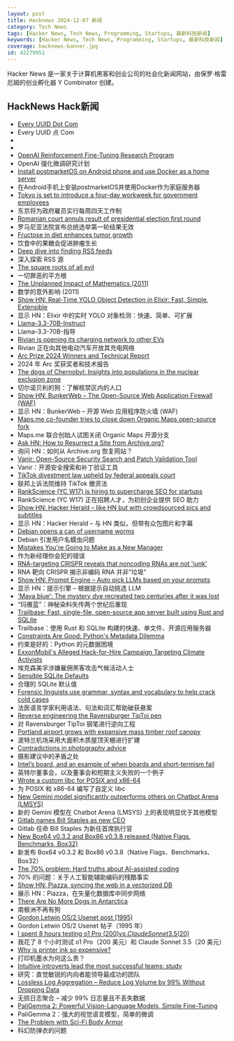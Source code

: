 ```yaml
---
layout: post
title: Hacknews 2024-12-07 新闻
category: Tech News
tags: [Hacker News, Tech News, Programming, Startups, 最新科技新闻]
keywords: [Hacker News, Tech News, Programming, Startups, 最新科技新闻]
coverage: hacknews-banner.jpg
id: 42279951
---
```


Hacker News 是一家关于计算机黑客和创业公司的社会化新闻网站，由保罗·格雷厄姆的创业孵化器 Y Combinator 创建。

## HackNews Hack新闻

- [Every UUID Dot Com](https://everyuuid.com/)
- Every UUID 点 Com
- [<dialog>: The Dialog Element](https://developer.mozilla.org/en-US/docs/Web/HTML/Element/dialog)
- <dialog>：对话框元素
- [OpenAI Reinforcement Fine-Tuning Research Program](https://openai.com/form/rft-research-program/)
- OpenAI 强化微调研究计划
- [Install postmarketOS on Android phone and use Docker as a home server](https://crackoverflow.com/docs/system_administration/containerization/install-docker-natively-on-android-phone-and-use-it-as-a-home-server/)
- 在Android手机上安装postmarketOS并使用Docker作为家庭服务器
- [Tokyo is set to introduce a four-day workweek for government employees](https://www.cnn.com/2024/12/06/asia/tokyo-government-4-day-workweek-intl-hnk/index.html)
- 东京将为政府雇员实行每周四天工作制
- [Romanian court annuls result of presidential election first round](https://www.bbc.com/news/articles/cn4x2epppego)
- 罗马尼亚法院宣布总统选举第一轮结果无效
- [Fructose in diet enhances tumor growth](https://source.washu.edu/2024/12/research-reveals-how-fructose-in-diet-enhances-tumor-growth/)
- 饮食中的果糖会促进肿瘤生长
- [Deep dive into finding RSS feeds](https://lighthouseapp.io/blog/deep-dive-finding-rss-feeds)
- 深入探索 RSS 源
- [The square roots of all evil](https://neilmadden.blog/2024/12/03/the-square-roots-of-all-evil/)
- 一切罪恶的平方根
- [The Unplanned Impact of Mathematics (2011)](https://www.nature.com/articles/475166a)
- 数学的意外影响 (2011)
- [Show HN: Real-Time YOLO Object Detection in Elixir: Fast, Simple, Extensible](https://github.com/poeticoding/yolo_elixir)
- 显示 HN：Elixir 中的实时 YOLO 对象检测：快速、简单、可扩展
- [Llama-3.3-70B-Instruct](https://huggingface.co/meta-llama/Llama-3.3-70B-Instruct)
- Llama-3.3-70B-指导
- [Rivian is opening its charging network to other EVs](https://www.thedrive.com/news/rivian-is-opening-its-charger-network-to-other-evs)
- Rivian 正在向其他电动汽车开放其充电网络
- [Arc Prize 2024 Winners and Technical Report](https://arcprize.org/2024-results)
- 2024 年 Arc 奖获奖者和技术报告
- [The dogs of Chernobyl: Insights into populations in the nuclear exclusion zone](https://www.science.org/doi/10.1126/sciadv.ade2537)
- 切尔诺贝利的狗：了解核禁区内的人口
- [Show HN: BunkerWeb – The Open-Source Web Application Firewall (WAF)](https://github.com/bunkerity/bunkerweb)
- 显示 HN：BunkerWeb – 开源 Web 应用程序防火墙 (WAF)
- [Maps.me co-founder tries to close down Organic Maps open-source fork](https://github.com/orgs/organicmaps/discussions/9837)
- Maps.me 联合创始人试图关闭 Organic Maps 开源分支
- [Ask HN: How to Resurrect a Site from Archive.org?]()
- 询问 HN：如何从 Archive.org 恢复网站？
- [Vanir: Open-Source Security Search and Patch Validation Tool](https://security.googleblog.com/2024/12/announcing-launch-of-vanir-open-source.html)
- Vanir：开源安全搜索和补丁验证工具
- [TikTok divestment law upheld by federal appeals court](https://www.cnbc.com/2024/12/06/tiktok-divestment-law-upheld-by-federal-appeals-court.html)
- 联邦上诉法院维持 TikTok 撤资法
- [RankScience (YC W17) is hiring to supercharge SEO for startups](https://remotejobs.org/companies/rankscience-remote-jobs)
- RankScience (YC W17) 正在招聘人才，为初创企业提供 SEO 助力
- [Show HN: Hacker Herald – like HN but with crowdsourced pics and subtitles](https://hackerherald.com/)
- 显示 HN：Hacker Herald – 与 HN 类似，但带有众包图片和字幕
- [Debian opens a can of username worms](https://lwn.net/SubscriberLink/1000485/670ef0045e5e8a3e/)
- Debian 引发用户名蠕虫问题
- [Mistakes You're Going to Make as a New Manager](https://terriblesoftware.org/2024/12/04/the-6-mistakes-youre-going-to-make-as-a-new-manager/)
- 作为新经理你会犯的错误
- [RNA-targeting CRISPR reveals that noncoding RNAs are not 'junk'](https://phys.org/news/2024-11-rna-crispr-reveals-hundreds-noncoding.html)
- RNA 靶向 CRISPR 揭示非编码 RNA 并非“垃圾”
- [Show HN: Prompt Engine – Auto pick LLMs based on your prompts](https://jigsawstack.com/blog/jigsawstack-mixture-of-agents-moa-outperform-any-single-llm-and-reduce-cost-with-prompt-engine)
- 显示 HN：提示引擎 – 根据提示自动挑选 LLM
- ['Maya blue': The mystery dye recreated two centuries after it was lost](https://www.aljazeera.com/features/2024/12/1/maya-blue-the-mystery-dye-recreated-two-centuries-after-it-was-lost)
- “玛雅蓝”：神秘染料失传两个世纪后重现
- [Trailbase: Fast, single-file, open-source app server built using Rust and SQLite](https://github.com/trailbaseio/trailbase)
- Trailbase：使用 Rust 和 SQLite 构建的快速、单文件、开源应用服务器
- [Constraints Are Good: Python's Metadata Dilemma](https://lucumr.pocoo.org/2024/11/26/python-packaging-metadata/)
- 约束是好的：Python 的元数据困境
- [ExxonMobil's Alleged Hack-for-Hire Campaign Targeting Climate Activists](https://www.vulnu.com/p/inside-exxonmobils-alleged-hack-for-hire-campaign-targeting-climate-activists)
- 埃克森美孚涉嫌雇佣黑客攻击气候活动人士
- [Sensible SQLite Defaults](https://briandouglas.ie/sqlite-defaults/)
- 合理的 SQLite 默认值
- [Forensic linguists use grammar, syntax and vocabulary to help crack cold cases](https://www.thedial.world/articles/news/issue-22/forensic-linguists-solve-crimes)
- 法医语言学家利用语法、句法和词汇帮助破获悬案
- [Reverse engineering the Ravensburger TipToi pen](https://github.com/entropia/tip-toi-reveng)
- 对 Ravensburger TipToi 钢笔进行逆向工程
- [Portland airport grows with expansive mass timber roof canopy](https://design-milk.com/portland-airport-grows-with-expansive-mass-timber-roof-canopy/)
- 波特兰机场采用大面积木质屋顶天棚进行扩建
- [Contradictions in photography advice](https://medium.com/@shacker/photography-contradictions-0566b7fce9fc)
- 摄影建议中的矛盾之处
- [Intel’s board, and an example of when boards and short-termism fail](https://www.fabricatedknowledge.com/p/the-death-of-intel-when-boards-fail)
- 英特尔董事会，以及董事会和短期主义失败的一个例子
- [Wrote a custom libc for POSIX and x86-64](https://github.com/elricmann/vlibc)
- 为 POSIX 和 x86-64 编写了自定义 libc
- [New Gemini model significantly outperforms others on Chatbot Arena (LMSYS)](https://lmarena.ai/)
- 新的 Gemini 模型在 Chatbot Arena (LMSYS) 上的表现明显优于其他模型
- [Gitlab names Bill Staples as new CEO](https://www.businesswire.com/news/home/20241205391064/en/GitLab-Names-Bill-Staples-as-New-CEO)
- Gitlab 任命 Bill Staples 为新任首席执行官
- [New Box64 v0.3.2 and Box86 v0.3.8 released (Native Flags, Benchmarks, Box32)](https://box86.org/2024/12/new-version-of-box64-v0-3-2-and-box86-v0-3-8/)
- 新发布 Box64 v0.3.2 和 Box86 v0.3.8（Native Flags、Benchmarks、Box32）
- [The 70% problem: Hard truths about AI-assisted coding](https://addyo.substack.com/p/the-70-problem-hard-truths-about)
- 70% 的问题：关于人工智能辅助编码的残酷事实
- [Show HN: Piazza, syncing the web in a vectorized DB](http://piazza.tech)
- 展示 HN：Piazza，在矢量化数据库中同步网络
- [There Are No More Dogs in Antarctica](https://www.chrisdobo.com/there-are-no-more-dogs-in-antarctica.html)
- 南极洲不再有狗
- [Gordon Letwin OS/2 Usenet post (1995)](https://gunkies.org/wiki/Gordon_Letwin_OS/2_usenet_post)
- Gordon Letwin OS/2 Usenet 帖子（1995 年）
- [I spent 8 hours testing o1 Pro ($200) vs. Claude Sonnet 3.5 ($20)](https://old.reddit.com/r/ChatGPT/comments/1h82qp5/i_spent_8_hours_testing_o1_pro_200_vs_claude/)
- 我花了 8 个小时测试 o1 Pro（200 美元）和 Claude Sonnet 3.5（20 美元）
- [Why is printer ink so expensive?](https://www.digitalrightsbytes.org/topics/why-is-printer-ink-so-expensive)
- 打印机墨水为何这么贵？
- [Intuitive introverts lead the most successful teams: study](https://expertfile.com/spotlight/10312/Study--Intuitive-introverts-lead-the-most-successful-teams)
- 研究：直觉敏锐的内向者能领导最成功的团队
- [Lossless Log Aggregation – Reduce Log Volume by 99% Without Dropping Data](https://bit.kevinslin.com/p/lossless-log-aggregation)
- 无损日志聚合 – 减少 99% 日志量且不丢失数据
- [PaliGemma 2: Powerful Vision-Language Models, Simple Fine-Tuning](https://developers.googleblog.com/en/introducing-paligemma-2-powerful-vision-language-models-simple-fine-tuning/)
- PaliGemma 2：强大的视觉语言模型，简单的微调
- [The Problem with Sci-Fi Body Armor](https://acoup.blog/2024/11/29/collections-the-problem-with-sci-fi-body-armor/)
- 科幻防弹衣的问题

